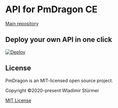 # API for PmDragon CE
[Main repository](https://github.com/cybersturmer/pmdragon)

## Deploy your own API in one click
[![Deploy](https://www.herokucdn.com/deploy/button.svg)](https://heroku.com/deploy?template=https://github.com/cybersturmer/pmdragon-core-api)


## License

PmDragon is an MIT-licensed open source project.

Copyright ©2020-present Wladimir Stürmer

[MIT License](https://en.wikipedia.org/wiki/MIT_License)
